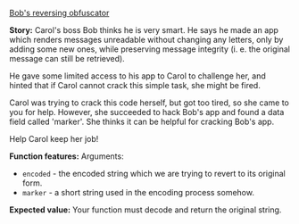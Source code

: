 [Bob's reversing obfuscator](https://www.codewars.com/kata/559ee79ab98119dd0100001d)

__Story:__
Carol's boss Bob thinks he is very smart. He says he made an app which renders messages unreadable without changing any letters, only by adding some new ones, while preserving message integrity (i. e. the original message can still be retrieved).

He gave some limited access to his app to Carol to challenge her, and hinted that if Carol cannot crack this simple task, she might be fired.

Carol was trying to crack this code herself, but got too tired, so she came to you for help. However, she succeeded to hack Bob's app and found a data field called 'marker'. She thinks it can be helpful for cracking Bob's app.

Help Carol keep her job!

__Function features:__
Arguments:
- `encoded` - the encoded string which we are trying to revert to its original form.
- `marker` - a short string used in the encoding process somehow.

__Expected value:__
Your function must decode and return the original string.